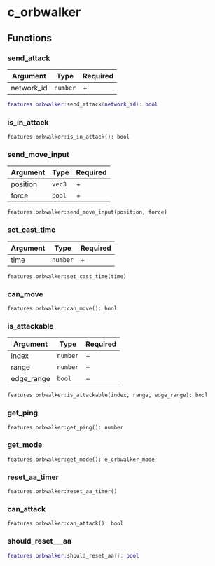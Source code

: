 # c\_orbwalker

## Functions

### send\_attack

| Argument    | Type     | Required |
| ----------- | -------- | -------- |
| network\_id | `number` | +        |

```lua
features.orbwalker:send_attack(network_id): bool
```

### is\_in\_attack

```
features.orbwalker:is_in_attack(): bool
```

### send\_move\_input

| Argument | Type   | Required |
| -------- | ------ | -------- |
| position | `vec3` | +        |
| force    | `bool` | +        |

```
features.orbwalker:send_move_input(position, force)
```

### set\_cast\_time

| Argument | Type     | Required |
| -------- | -------- | -------- |
| time     | `number` | +        |

```
features.orbwalker:set_cast_time(time)
```

### can\_move

```
features.orbwalker:can_move(): bool
```

### is\_attackable

| Argument    | Type     | Required |
| ----------- | -------- | -------- |
| index       | `number` | +        |
| range       | `number` | +        |
| edge\_range | `bool`   | +        |

```
features.orbwalker:is_attackable(index, range, edge_range): bool
```

### get\_ping

```
features.orbwalker:get_ping(): number
```

### get\_mode

```
features.orbwalker:get_mode(): e_orbwalker_mode
```

### reset\_aa\_timer

```
features.orbwalker:reset_aa_timer()
```

### can\_attack

```
features.orbwalker:can_attack(): bool
```

### should\_reset_\__aa

```lua
features.orbwalker:should_reset_aa(): bool
```
